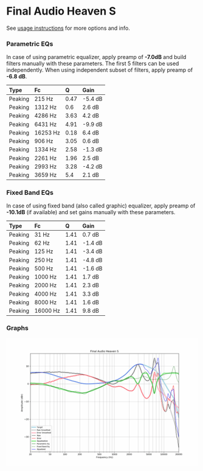 # Final Audio Heaven S
See [usage instructions](https://github.com/jaakkopasanen/AutoEq#usage) for more options and info.

### Parametric EQs
In case of using parametric equalizer, apply preamp of **-7.0dB** and build filters manually
with these parameters. The first 5 filters can be used independently.
When using independent subset of filters, apply preamp of **-6.8 dB**.

| Type    | Fc       |    Q | Gain    |
|:--------|:---------|:-----|:--------|
| Peaking | 215 Hz   | 0.47 | -5.4 dB |
| Peaking | 1312 Hz  | 0.6  | 2.6 dB  |
| Peaking | 4286 Hz  | 3.63 | 4.2 dB  |
| Peaking | 6431 Hz  | 4.91 | -9.9 dB |
| Peaking | 16253 Hz | 0.18 | 6.4 dB  |
| Peaking | 906 Hz   | 3.05 | 0.6 dB  |
| Peaking | 1334 Hz  | 2.58 | -1.3 dB |
| Peaking | 2261 Hz  | 1.96 | 2.5 dB  |
| Peaking | 2993 Hz  | 3.28 | -4.2 dB |
| Peaking | 3659 Hz  | 5.4  | 2.1 dB  |

### Fixed Band EQs
In case of using fixed band (also called graphic) equalizer, apply preamp of **-10.1dB**
(if available) and set gains manually with these parameters.

| Type    | Fc       |    Q | Gain    |
|:--------|:---------|:-----|:--------|
| Peaking | 31 Hz    | 1.41 | 0.7 dB  |
| Peaking | 62 Hz    | 1.41 | -1.4 dB |
| Peaking | 125 Hz   | 1.41 | -3.4 dB |
| Peaking | 250 Hz   | 1.41 | -4.8 dB |
| Peaking | 500 Hz   | 1.41 | -1.6 dB |
| Peaking | 1000 Hz  | 1.41 | 1.7 dB  |
| Peaking | 2000 Hz  | 1.41 | 2.3 dB  |
| Peaking | 4000 Hz  | 1.41 | 3.3 dB  |
| Peaking | 8000 Hz  | 1.41 | 1.6 dB  |
| Peaking | 16000 Hz | 1.41 | 9.8 dB  |

### Graphs
![](./Final%20Audio%20Heaven%20S.png)
